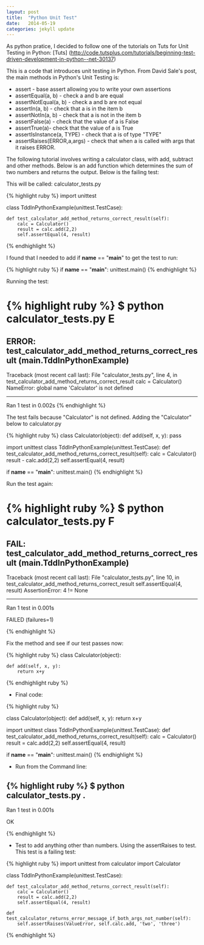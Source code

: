 ```yaml
---
layout: post
title:  "Python Unit Test"
date:   2014-05-19 
categories: jekyll update
---
```


As python pratice, I decided to follow one of the tutorials on Tuts for Unit Testing in Python:  [Tuts] (http://code.tutsplus.com/tutorials/beginning-test-driven-development-in-python--net-30137)

This is a code that introduces unit testing in Python. From David Sale's post, the main methods in Python's Unit Testing is:

- assert - base assert allowing you to write your own assertions
- assertEqual(a, b) - check a and b are equal
- assertNotEqual(a, b) - check a and b are not equal
- assertIn(a, b) - check that a is in the item b
- assertNotIn(a, b) - check that a is not in the item b
- assertFalse(a) - check that the value of a is False
- assertTrue(a)- check that the value of a is True
- assertIsInstance(a, TYPE) - check that a is of type "TYPE"
- assertRaises(ERROR,a,args) - check that when a is called with args that it raises ERROR.



The following tutorial involves writing a calculator class, with add, subtract and other methods.
Below is an add function which determines the sum of two numbers and returns the output. Below is the failing test:

This will be called: calculator_tests.py

{% highlight ruby %}
import unittest

class TddInPythonExample(unittest.TestCase):

    def test_calculator_add_method_returns_correct_result(self):
        calc = Calculator()
        result = calc.add(2,2)
        self.assertEqual(4, result)
{% endhighlight %}

I found that I needed to add if __name__ == "__main__" to get the test to run:


{% highlight ruby %}
if __name__ == "__main__":
    unittest.main()
{% endhighlight %}

Running the test:

{% highlight ruby %}
$ python calculator_tests.py 
E
======================================================================
ERROR: test_calculator_add_method_returns_correct_result (__main__.TddInPythonExample)
----------------------------------------------------------------------
Traceback (most recent call last):
  File "calculator_tests.py", line 4, in test_calculator_add_method_returns_correct_result
    calc = Calculator()
NameError: global name 'Calculator' is not defined

----------------------------------------------------------------------
Ran 1 test in 0.002s
{% endhighlight %}

The test fails because "Calculator" is not defined. 
Adding the "Calculator" below to calculator.py

{% highlight ruby %}
class Calculator(object):
    def add(self, x, y):
        pass

import unittest
class TddInPythonExample(unittest.TestCase):
    def test_calculator_add_method_returns_correct_result(self):
        calc = Calculator()
        result - calc.add(2,2)
        self.assertEqual(4, result)

if __name__ == "__main__":
    unittest.main()
{% endhighlight %}

Run the test again:

{% highlight ruby %}
$ python calculator_tests.py
F
======================================================================
FAIL: test_calculator_add_method_returns_correct_result (__main__.TddInPythonExample)
----------------------------------------------------------------------
Traceback (most recent call last):
  File "calculator_tests.py", line 10, in test_calculator_add_method_returns_correct_result
    self.assertEqual(4, result)
AssertionError: 4 != None

----------------------------------------------------------------------
Ran 1 test in 0.001s

FAILED (failures=1)

{% endhighlight %}

Fix the method and see if our test passes now: 

{% highlight ruby %}
class Calculator(object):
 
    def add(self, x, y):
        return x+y
{% endhighlight ruby %}

- Final code:

{% highlight ruby %}

class Calculator(object):
    def add(self, x, y):
        return x+y

import unittest
class TddInPythonExample(unittest.TestCase):
    def test_calculator_add_method_returns_correct_result(self):
        calc = Calculator()
        result = calc.add(2,2)
        self.assertEqual(4, result)

if __name__ == "__main__":
    unittest.main()
{% endhighlight %}

- Run from the Command line:

{% highlight ruby %}
$ python calculator_tests.py
.
----------------------------------------------------------------------
Ran 1 test in 0.001s

OK

{% endhighlight %}


- Test to add anything other than numbers. Using the assertRaises to test.
This test is a failing test:


{% highlight ruby %}
import unittest
from calculator import Calculator

class TddInPythonExample(unittest.TestCase):

    def test_calculator_add_method_returns_correct_result(self):
        calc = Calculator()
        result = calc.add(2,2)
        self.assertEqual(4, result)

    def test_calculator_returns_error_message_if_both_args_not_number(self):
        self.assertRaises(ValueError, self.calc.add, 'two', 'three')
{% endhighlight %}
 






[jekyll-gh]: https://github.com/mojombo/jekyll
[jekyll]:    http://jekyllrb.com
